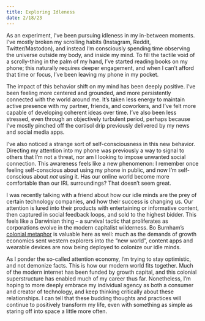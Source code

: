 ```yaml
---
title: Exploring Idleness
date: 2/18/23
---
```


As an experiment, I’ve been pursuing idleness in my in-between moments. I’ve mostly broken my scrolling habits (Instagram, Reddit, Twitter/Mastodon), and instead I’m consciously spending time observing the universe outside my body, and inside my mind. To fill the tactile void of a scrolly-thing in the palm of my hand, I’ve started reading books on my phone; this naturally requires deeper engagement, and when I can’t afford that time or focus, I’ve been leaving my phone in my pocket.

The impact of this behavior shift on my mind has been deeply positive. I’ve been feeling more centered and grounded, and more persistently connected with the world around me. It’s taken less energy to maintain active presence with my partner, friends, and coworkers, and I’ve felt more capable of developing coherent ideas over time. I’ve also been less stressed, even through an objectively turbulent period, perhaps because I’ve mostly pinched off the cortisol drip previously delivered by my news and social media apps.

I’ve also noticed a strange sort of self-consciousness in this new behavior. Directing my attention into my phone was previously a way to signal to others that I’m not a threat, nor am I looking to impose unwanted social connection. This awareness feels like a new phenomenon: I remember once feeling self-conscious about using my phone in public, and now I’m self-conscious about *not* using it. Has our online world become more comfortable than our IRL surroundings? That doesn’t seem great.

I was recently talking with a friend about how our idle minds are the prey of certain technology companies, and how their success is changing us. Our attention is lured into their products with entertaining or informative content, then captured in social feedback loops, and sold to the highest bidder. This feels like a Darwinian thing – a survival tactic that proliferates as corporations evolve in the modern capitalist wilderness. Bo Burnham’s [colonial metaphor](https://youtu.be/SUTbnjIHfkg?t=76) is valuable here as well: much as the demands of growth economics sent western explorers into the “new world”, content apps and wearable devices are now being deployed to colonize our idle minds.

As I ponder the so-called attention economy, I’m trying to stay optimistic, and not demonize facts. This is how our modern world fits together. Much of the modern internet has been funded by growth capital, and this colonial superstructure has enabled much of my career thus far. Nonetheless, I’m hoping to more deeply embrace my individual agency as both a consumer and creator of technology, and keep thinking critically about these relationships. I can tell that these budding thoughts and practices will continue to positively transform my life, even with something as simple as staring off into space a little more often.